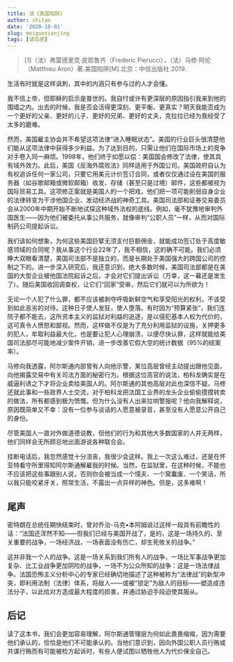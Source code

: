 ```yaml
---
title: 读《美国陷阱》
author: shitao
date: '2020-10-01'
slug: meiguoxianjing
tags: [读后感]
---
```


> [1]（法）弗雷德里克·皮耶鲁齐（Frederic Pierucci），（法）马修·阿伦（Matthieu Aron）著.美国陷阱[M].北京：中信出版社.2019.

生活有时就是这样讽刺，其中的内涵只有参与过的人才会懂。

我不信上帝，但耶稣的启示是普世的。我自忖或许有更深层的原因指引我来到他的围墙之内。出去的时候，我是否会活得更深刻、更平衡、更真实？明天我能否成为一个更好的父亲、更好的儿子、更好的兄弟、更好的丈夫，克拉拉已经为我经受了太多的磨难。

然而，美国雇主协会并不希望这项法律“进入睡眠状态”。美国的行业巨头很清楚他们能从这项法律中获得多少利益。为了达到目的，只需让他们在国际市场上的竞争对手卷入同一麻烦。1998年，他们终于如愿以偿：美国国会修改了法律，使其具有域外效力。此后，美国《反海外腐败法》同样适用于外国公司。美国政府自认为有权追诉任何一家公司，只要它用美元计价签订合同，或者仅仅通过设在美国的服务器（如谷歌邮箱或微软邮箱）收发、存储（甚至只是过境）邮件，这些都被视为国际贸易工具。这项修正案就是美国人的一个把戏，他们把一项可能削弱自身企业的法律转变为干涉他国企业、发动经济战的神奇工具。美国司法部和证券交易委员会从2000年中期开始不断地试探这种域外法权的底线。例如，毫不犹豫地审判外国医生——因为他们被委托从事公共服务，就像审判“公职人员”一样，从而对国际制药公司提起诉讼。

我们该如何想象，为何这些美国巨擘无须支付巨额佣金，就能成功签订处于高度敏感领域的合同呢？我从事这个行业22年了，我不相信，这的确不可能。我们必须睁大双眼看清楚，美国司法部不是独立的，而是长期处于美国强大的跨国公司的控制之下的。进一步深入研究后，我还意识到，绝大多数时候，美国司法部都是在美国的大型企业被他国法院起诉之后，才会对它们提出诉讼（万幸，这一幕还是发生了）。随后美国收回调查权，让它们“回家”受审，然后它们就可以为所欲为！

无论一个人犯了什么罪，都不应该被剥夺呼吸新鲜空气和享受阳光的权利，不该受到如此恶劣的对待。这种日子使人发狂，使人堕落。有时因为“预算紧张”，我们连院子都不能去，这所资本主义的监狱对利益的追逐，是以侵犯基本人权为代价的，这可真令人愤怒和鄙视。然而，这样做不仅是为了充分利用监狱的设施，关押更多的犯人，牟取利益最大化，也是要让犯人心理崩溃，以便尽快认罪，这样就能给美国司法部尽可能地减少案件开销，进一步改善它假大空的统计数据（95%的结案率）。

马修向我透露，阿尔斯通内部曾有人向他示警，某位高层曾经主动提出跟他见面，向他揭露交易中有关司法方面的秘密行为。根据这位高官的说法，柏科龙确实是在威逼利诱之下才将企业卖给美国人的。阿尔斯通的其他高层对此也深信不疑。马修还就此事和一些政界人士交流，对于柏科龙把法国工业界的龙头企业偷偷摸摸转卖的做法，所有都感到极为愤慨。但为什么没有人出来拉响警报呢？他向我解释说，原因既简单又不幸：没有一位参与谈话的人愿意被录音，甚至没有人愿意公开自己的身份。

尽管美国人一直对外做道德说教，但他们的行为和其他大多数国家的人并无两样，他们同样会无所顾忌地出面游说各种联合会。

挂断电话后，我忽然感觉十分沮丧，我很少会这样。我上一次这么难过，还是在怀亚特看守所里得知阿尔斯通解雇我的时候。当然，在监狱里，在这种时候，不能也不应该把这些事跟别人说，否则你会被当成一个懦夫、一个窝囊废、一个笑话，所以我只能咬紧牙关，照常生活，不露出一点异样的神色。但是，这多难啊！

## 尾声

密特朗在总统任期快结束时，曾对乔治-马克•本阿姆说过这样一段具有前瞻性的话：“法国还浑然不知——但我们已经与美国开战了，是的，这是一场持久的、至关重要的战争，一场经济战，一场表面没有伤亡，却生死攸关的战争。”

这并非我一个人的战争。这是一场关系到我们所有人的战争，一场比军事战争更加复杂、比工业战争更加阴险的战争，一场不为公众所知的战争：这是一场法律战争。法国恐怖主义分析中心的专家已经确切地描述了这种被称为“法律战”的新型冲突，即利用法制（法律）体系，将敌人——或被“锁定”为敌人的目标——塑造成违法分子，以此给对方造成最大程度的损害，并通过胁迫手段迫使其服从。

## 后记

读了这本书，我们会更加容易理解，阿尔斯通管理层为何如此畏畏缩缩，因为需要他们承认的，恰恰是他们不可能承认的。当他们意识到，因向外国公职人员行贿或共谋行贿而有可能被检方起诉时，有些人便试图以牺牲他人为代价保全自己。
